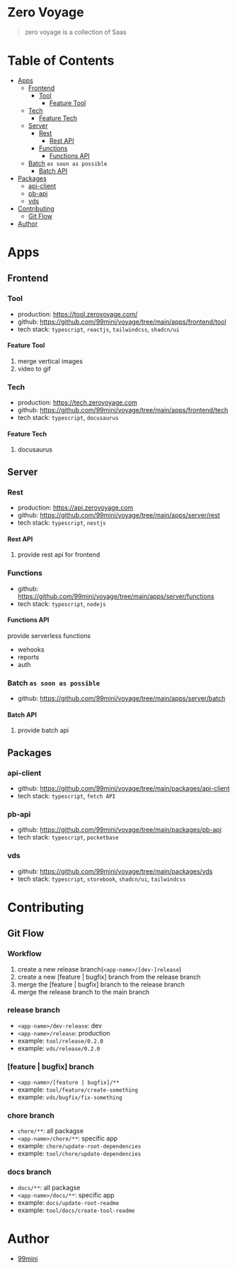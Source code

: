 # Zero Voyage

> zero voyage is a collection of Saas

# Table of Contents

- [Apps](#apps)
  - [Frontend](#frontend)
    - [Tool](#tool)
      - [Feature Tool](#feature-tool)
  - [Tech](#tech)
    - [Feature Tech](#feature-tech)
  - [Server](#server)
    - [Rest](#rest)
      - [Rest API](#rest-api)
    - [Functions](#functions)
      - [Functions API](#functions-api)
  - [Batch](#batch) `as soon as possible`
    - [Batch API](#batch-api)
- [Packages](#packages)
  - [api-client](#api-client)
  - [pb-api](#pb-api)
  - [vds](#vds)
- [Contributing](#contributing)
  - [Git Flow](#git-flow)
- [Author](#author)

# Apps

## Frontend

### Tool

- production: https://tool.zerovoyage.com/
- github: https://github.com/99mini/voyage/tree/main/apps/frontend/tool
- tech stack: `typescript`, `reactjs`, `tailwindcss`, `shadcn/ui`

#### Feature Tool

1. merge vertical images
2. video to gif

### Tech

- production: https://tech.zerovoyage.com
- github: https://github.com/99mini/voyage/tree/main/apps/frontend/tech
- tech stack: `typescript`, `docusaurus`

#### Feature Tech

1. docusaurus

## Server

### Rest

- production: https://api.zerovoyage.com
- github: https://github.com/99mini/voyage/tree/main/apps/server/rest
- tech stack: `typescript`, `nestjs`

#### Rest API

1. provide rest api for frontend

### Functions

- github: https://github.com/99mini/voyage/tree/main/apps/server/functions
- tech stack: `typescript`, `nodejs`

#### Functions API

provide serverless functions

- wehooks
- reports
- auth

### Batch `as soon as possible`

- github: https://github.com/99mini/voyage/tree/main/apps/server/batch

#### Batch API

1. provide batch api

## Packages

### api-client

- github: https://github.com/99mini/voyage/tree/main/packages/api-client
- tech stack: `typescript`, `fetch API`

### pb-api

- github: https://github.com/99mini/voyage/tree/main/packages/pb-api
- tech stack: `typescript`, `pocketbase`

### vds

- github: https://github.com/99mini/voyage/tree/main/packages/vds
- tech stack: `typescript`, `storebook`, `shadcn/ui`, `tailwindcss`

# Contributing

## Git Flow

### Workflow

1. create a new release branch(`<app-name>/[dev-]release`)
2. create a new [feature | bugfix] branch from the release branch
3. merge the [feature | bugfix] branch to the release branch
4. merge the release branch to the main branch

### release branch

- `<app-name>/dev-release`: dev
- `<app-name>/release`: production
- example: `tool/release/0.2.0`
- example: `vds/release/0.2.0`

### [feature | bugfix] branch

- `<app-name>/[feature | bugfix]/**`
- example: `tool/feature/create-something`
- example: `vds/bugfix/fix-something`

### chore branch

- `chore/**`: all packagse
- `<app-name>/chore/**`: specific app
- example: `chore/update-root-dependencies`
- example: `tool/chore/update-dependencies`

### docs branch

- `docs/**`: all packagse
- `<app-name>/docs/**`: specific app
- example: `docs/update-root-readme`
- example: `tool/docs/create-tool-readme`

# Author

- [99mini](https://github.com/99mini)

